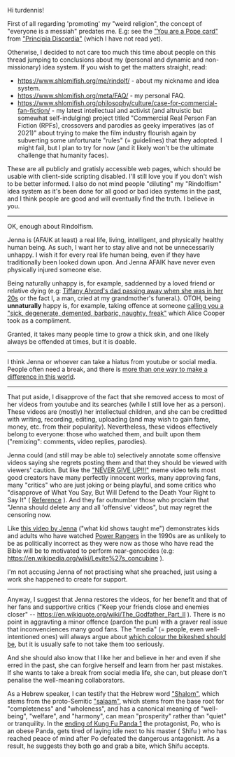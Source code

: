 Hi turdennis!

First of all regarding 'promoting' my "weird religion", the concept of
"everyone is a messiah" predates me. E.g: see the ["You are a Pope card"](https://www.principiadiscordia.com/downloads/pope_card.pdf)
from ["Principia Discordia"](https://en.wikipedia.org/wiki/Principia_Discordia)
(which I have not read yet).

Otherwise, I decided to not care too much this time about people on this thread jumping to conclusions about my (personal and dynamic and non-missionary) idea system. If you wish to get the matters straight, read:

* https://www.shlomifish.org/me/rindolf/ - about my nickname and idea system.
* https://www.shlomifish.org/meta/FAQ/ - my personal FAQ.
* https://www.shlomifish.org/philosophy/culture/case-for-commercial-fan-fiction/ - my latest intellectual and activist (and altruistic but somewhat self-indulging) project titled "Commercial Real Person Fan Fiction (RPFs), crossovers and parodies as geeky imperatives (as of 2021)" about trying to make the film industry flourish again by subverting some unfortunate "rules" (= guidelines) that they adopted. I might fail, but I plan to try for now (and it likely won't be the ultimate challenge that humanity faces).

These are all publicly and gratisly accessible web pages, which should be usable with client-side scripting disabled. I'll still love you if you don't wish to be better informed. I also do not mind people "diluting" my "Rindolfism" idea system as it's been done for all good or bad idea systems in the past, and I think people are good and will eventually find the truth. I believe in you.

----

OK, enough about Rindolfism.

Jenna is (AFAIK at least) a real life, living, intelligent, and physically healthy human being. As such, I want her to stay alive and not be unnecessarily unhappy. I wish it for every real life human being, even if they have traditionally been looked down upon. And Jenna AFAIK have never even physically injured someone else.

Being naturally unhappy is, for example, saddenned by a loved friend or relative dying (e.g: [Tiffany Alvord's dad passing away when she was in her 20s](https://www.youtube.com/watch?v=V_yBN5J4Bjk) or the fact I, a man, cried at my grandmother's funeral.). OTOH, being **unnaturally** happy is, for example, taking offence at someone [calling you a "sick, degenerate, demented, barbaric, naughty, freak"](https://www.youtube.com/watch?v=KNYI3iINXrQ) which Alice Cooper took as a compliment.

Granted, it takes many people time to grow a thick skin, and one likely always be offended at times, but it is doable.

----

I think Jenna or whoever can take a hiatus from youtube or social media. People often need a break, and there is [more than one way to make a difference in this world](https://en.wikipedia.org/wiki/There%27s_more_than_one_way_to_do_it).

----

That put aside, I disapprove of the fact that she removed access to most of her videos from youtube and its searches (while I still love her as a person). These videos are (mostly) her intellectual children, and she can be creditted with writing, recording, editing, uploading (and may wish to gain fame, money, etc. from their popularity). Nevertheless, these videos effectively belong to everyone: those who watched them, and built upon them ("remixing": comments, video replies, parodies).

Jenna could (and still may be able to) selectively annotate some offensive videos saying she regrets posting them and that they should be viewed with viewers' caution. But like the ["NEVER GIVE UP!!!"](https://www.youtube.com/watch?v=KxGRhd_iWuE) meme video tells most good creators have many perfectly innocent works, many approving fans, many "critics" who are just joking or being playful, and some critics who "disapprove of What You Say, But Will Defend to the Death Your Right to Say It" ( [Reference](https://quoteinvestigator.com/2015/06/01/defend-say/) ). And they far outnumber those who proclaim that "Jenna should delete any and all 'offensive' videos", but may regret the censoring now.

Like [this video by Jenna](https://www.shlomifish.org/Files/files/video/What%20Kid%20Shows%20Taught%20Me-ROZjaxT_0Hw.webm) ("what kid shows taught me") demonstrates kids and adults who have watched [Power Rangers](https://en.wikipedia.org/wiki/Mighty_Morphin_Power_Rangers)
in the 1990s are as unlikely to be as politically incorrect as they were now as those
who have read the Bible will be to motivated to perform near-genocides (e.g:
https://en.wikipedia.org/wiki/Levite%27s_concubine ).

I'm not accusing Jenna of not practising what she preached, just using a work she happened to create for support.

----

Anyway, I suggest that Jenna restores the videos, for her benefit and that of her fans and supportive critics ("Keep your friends close and enemies closer" -- https://en.wikiquote.org/wiki/The_Godfather_Part_II ). There is no point in aggravting a minor offence (pardon the pun) with a graver real issue that inconvenciences many good fans. The "media" (= people, even well-intentioned ones) will always argue about [which colour the bikeshed should be](http://bikeshed.com/), but it is usually safe to not take them too seriously.

And she should also know that I like her and believe in her and even if she erred in the past, she can forgive herself and learn from her past mistakes. If she wants to take a break from social media life, she can, but please don't penalise the well-meaning collaborators.

As a Hebrew speaker, I can testify that the Hebrew word ["Shalom"](https://en.wikipedia.org/wiki/Shalom), which stems from the proto-Semitic ["salaam"](https://en.wiktionary.org/wiki/Reconstruction:Proto-Semitic/%C5%A1al%C4%81m-), which stems from the base root for "completeness" and "wholeness", and has a canonical meaning of "well-being", "welfare", and "harmony", can mean "prosperity" rather than "quiet" or tranquility. In the [ending of Kung Fu Panda 1](https://www.youtube.com/watch?v=UBN77b4P39s) the protagonist, Po, who is an obese Panda, gets tired of laying idle next to his master ( Shifu ) who has reached peace of mind after Po defeated the dangerous antagonistt. As a result, he suggests they both go and grab a bite, which Shifu accepts.
